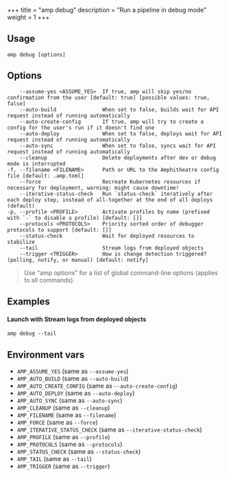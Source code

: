 +++
title = "amp debug"
description = "Run a pipeline in debug mode"
weight = 1
+++

## Usage
```
amp debug [options]
```

## Options
```
    --assume-yes <ASSUME_YES>  If true, amp will skip yes/no confirmation from the user [default: true] [possible values: true, false]
    --auto-build               When set to false, builds wait for API request instead of running automatically
    --auto-create-config       If true, amp will try to create a config for the user's run if it doesn't find one
    --auto-deploy              When set to false, deploys wait for API request instead of running automatically
    --auto-sync                When set to false, syncs wait for API request instead of running automatically
    --cleanup                  Delete deployments after dev or debug mode is interrupted
-f, --filename <FILENAME>      Path or URL to the Amphitheatre config file [default: .amp.toml]
    --force                    Recreate Kubernetes resources if necessary for deployment, warning: might cause downtime!
    --iterative-status-check   Run `status-check` iteratively after each deploy step, instead of all-together at the end of all deploys (default)
-p, --profile <PROFILE>        Activate profiles by name (prefixed with `-` to disable a profile) [default: []]
    --protocols <PROTOCOLS>    Priority sorted order of debugger protocols to support [default: []]
    --status-check             Wait for deployed resources to stabilize
    --tail                     Stream logs from deployed objects
    --trigger <TRIGGER>        How is change detection triggered? (polling, notify, or manual) [default: notify]
```

> Use "amp options" for a list of global command-line options (applies to all commands).

## Examples

#### Launch with Stream logs from deployed objects
```
amp debug --tail
```

## Environment vars

* `AMP_ASSUME_YES` (same as `--assume-yes`)
* `AMP_AUTO_BUILD` (same as `--auto-build`)
* `AMP_AUTO_CREATE_CONFIG` (same as `--auto-create-config`)
* `AMP_AUTO_DEPLOY` (same as `--auto-deploy`)
* `AMP_AUTO_SYNC` (same as `--auto-sync`)
* `AMP_CLEANUP` (same as `--cleanup`)
* `AMP_FILENAME` (same as `--filename`)
* `AMP_FORCE` (same as `--force`)
* `AMP_ITERATIVE_STATUS_CHECK` (same as `--iterative-status-check`)
* `AMP_PROFILE` (same as `--profile`)
* `AMP_PROTOCOLS` (same as `--protocols`)
* `AMP_STATUS_CHECK` (same as `--status-check`)
* `AMP_TAIL` (same as `--tail`)
* `AMP_TRIGGER` (same as `--trigger`)
